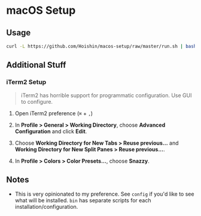 # macOS Setup

## Usage

```sh
curl -L https://github.com/Hoishin/macos-setup/raw/master/run.sh | bash
```

## Additional Stuff

### iTerm2 Setup

> iTerm2 has horrible support for programmatic configuration. Use GUI to configure.

1. Open iTerm2 preference (`⌘` + `,`)

2. In **Profile > General > Working Directory**, choose **Advanced Configuration** and click **Edit**.

3. Choose **Working Directory for New Tabs > Reuse previous...** and **Working Directory for New Split Panes > Reuse previous...**.

4. In **Profile > Colors > Color Presets...**, choose **Snazzy**.

## Notes

- This is very opinionated to my preference. See `config` if you'd like to see what will be installed. `bin` has separate scripts for each installation/configuration.
